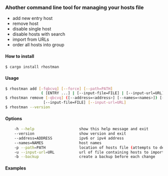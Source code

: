 ### Ahother command line tool for managing your hosts file

- add new entry host
- remove host
- disable single host
- disable hosts with search
- import from URLs
- order all hosts into group

#### How to install
```bash
$ cargo install rhostman
```

#### Usage
```bash
$ rhostman add [-fqbcvq] [--force] [--path=PATH]
                ( [ENTRY ...] | [--input-file=FILE] | [--input-url=URL] )
$ rhostman remove [-qbcvq] ([--address=<address>] [--names=<names>]) [--path=PATH]
                 [--input-file=FILE] [--input-url=URL]
$ rhostman --version
```

#### Options
```bash
    -h --help                    show this help message and exit
    --version                    show version and exit
    --address=ADDRESS            ipv6 or ipv4 address
    --names=NAMES                host names
    -p --path=PATH               location of hosts file (attempts to detect default)
    -u --input-url=URL           url of file containing hosts to import
    -b --backup                  create a backup before each change
```

#### Examples
